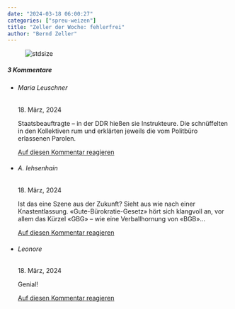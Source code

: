 ```yaml
---
date: "2024-03-18 06:00:27"
categories: ["spreu-weizen"]
title: "Zeller der Woche: fehlerfrei"
author: "Bernd Zeller"
---
```



<figure>
<img src="https://www.publicomag.com/wp-content/uploads/2024/03/fehlerfrei.jpg" alt=stdsize>
</figure>


<!--more-->
<h5 class="comments-h">
3 Kommentare </h5>
<ul class="commentlist">
<li class="comment even thread-even depth-1 clearfix" id="li-comment-120624">
<h6 class="author">Maria Leuschner</h6> <span class="date">18. März, 2024</span>



Staatsbeauftragte &#8211; in der DDR hießen sie Instrukteure. Die schnüffelten in den Kollektiven rum und erklärten jeweils die vom Politbüro erlassenen Parolen.

<a rel="nofollow" class="comment-reply-link" href="#comment-120624" data-commentid="120624" data-postid="18559" data-belowelement="comment-120624" data-respondelement="respond" data-replyto="Antworte auf Maria Leuschner" aria-label="Antworte auf Maria Leuschner">Auf diesen Kommentar reagieren</a> 


</li>
<li class="comment odd alt thread-odd thread-alt depth-1 clearfix" id="li-comment-120625">
<h6 class="author">A. Iehsenhain</h6> <span class="date">18. März, 2024</span>



Ist das eine Szene aus der Zukunft? Sieht aus wie nach einer Knastentlassung. «Gute-Bürokratie-Gesetz» hört sich klangvoll an, vor allem das Kürzel «GBG» &#8211; wie eine Verballhornung von «BGB»&#8230;

<a rel="nofollow" class="comment-reply-link" href="#comment-120625" data-commentid="120625" data-postid="18559" data-belowelement="comment-120625" data-respondelement="respond" data-replyto="Antworte auf A. Iehsenhain" aria-label="Antworte auf A. Iehsenhain">Auf diesen Kommentar reagieren</a> 


</li>
<li class="comment even thread-even depth-1 clearfix" id="li-comment-120626">
<h6 class="author">Leonore</h6> <span class="date">18. März, 2024</span>



Genial!

<a rel="nofollow" class="comment-reply-link" href="#comment-120626" data-commentid="120626" data-postid="18559" data-belowelement="comment-120626" data-respondelement="respond" data-replyto="Antworte auf Leonore" aria-label="Antworte auf Leonore">Auf diesen Kommentar reagieren</a> 


</li>
</ul>

